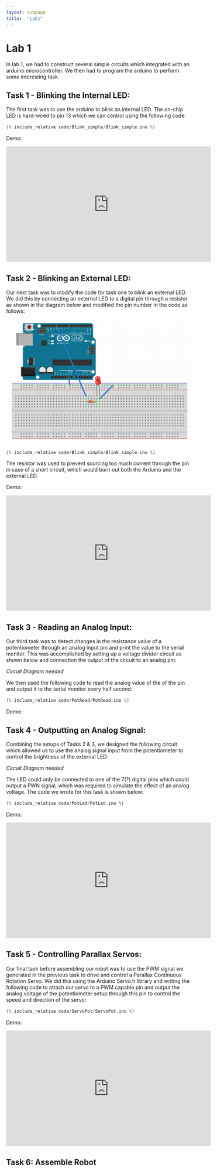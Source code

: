 ```yaml
---
layout: subpage
title:  "Lab1"
---
```


# Lab 1

In lab 1, we had to construct several simple circuits which integrated with an arduino microcontroller. We then had to program the arduino to perform some interesting task.

## Task 1 - Blinking the Internal LED:
The first task was to use the arduino to blink an internal LED. The on-chip LED is hard-wired to pin 13 which we can control using the following code:

```cpp
{% include_relative code/Blink_simple/Blink_simple.ino %}
```

Demo:
<iframe width="560" height="315" src="https://www.youtube.com/embed/FUZXOQbeATo" frameborder="0" allow="autoplay; encrypted-media" allowfullscreen></iframe>

## Task 2 - Blinking an External LED:
Our next task was to modify the code for task one to blink an external LED. We did this by connecting an external LED to a digital pin through a resistor as shown in the diagram below and modified the pin number in the code as follows:

![Image](images/blink.png)

```cpp
{% include_relative code/Blink_simple/Blink_simple.ino %}
```

The resistor was used to prevent sourcing too much current through the pin in case of a short circuit, which would burn out both the Arduino and the external LED.

Demo:
<iframe width="560" height="315" src="https://www.youtube.com/embed/RYbxh-uWJU4" frameborder="0" allow="autoplay; encrypted-media" allowfullscreen></iframe>

## Task 3 - Reading an Analog Input:

Our third task was to detect changes in the resistance value of a potentiometer through an analog input pin and print the value to the serial monitor. This was accomplished by setting up a voltage divider circuit as shown below and connection the output of the circuit to an analog pin:

*Circuit Diagram needed*

We then used the following code to read the analog value of the of the pin and output it to the serial monitor every half second:

```cpp
{% include_relative code/PotRead/PotRead.ino %}
```

Demo:

## Task 4 - Outputting an Analog Signal:

Combining the setups of Tasks 2 & 3, we designed the following circuit which allowed us to use the analog signal input from the potentiometer to control the brightness of the external LED:

*Circuit Diagram needed*

The LED could only be connected to one of the 7(?) digital pins which could output a PWN signal, which was required to simulate the effect of an analog voltage. The code we wrote for this task is shown below:

```cpp
{% include_relative code/PotLed/PotLed.ino %}
```

Demo:
<iframe width="560" height="315" src="https://www.youtube.com/embed/4hCbVb7QNAI" frameborder="0" allow="autoplay; encrypted-media" allowfullscreen></iframe>

## Task 5 - Controlling Parallax Servos:

Our final task before assembling our robot was to use the PWM signal we generated in the previous task to drive and control a Parallax Continuous Rotation Servo. We did this using the Arduino Servo.h library and writing the following code to attach our servo to a PWM capable pin and output the analog voltage of the potentiometer setup through this pin to control the speed and direction of the servo:

```cpp
{% include_relative code/ServoPot/ServoPot.ino %}
```

Demo:
<iframe width="560" height="315" src="https://www.youtube.com/embed/89UeEeVpefA" frameborder="0" allow="autoplay; encrypted-media" allowfullscreen></iframe>

## Task 6: Assemble Robot

